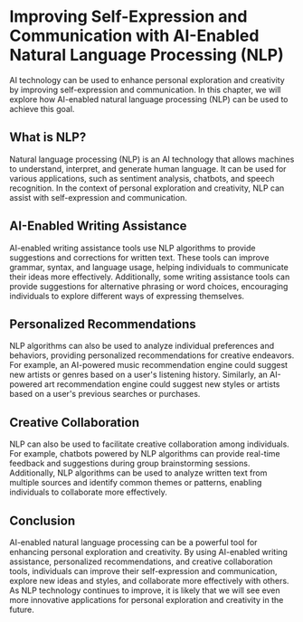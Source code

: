 Improving Self-Expression and Communication with AI-Enabled Natural Language Processing (NLP)
========================================================================================================================================================================

AI technology can be used to enhance personal exploration and creativity by improving self-expression and communication. In this chapter, we will explore how AI-enabled natural language processing (NLP) can be used to achieve this goal.

What is NLP?
------------

Natural language processing (NLP) is an AI technology that allows machines to understand, interpret, and generate human language. It can be used for various applications, such as sentiment analysis, chatbots, and speech recognition. In the context of personal exploration and creativity, NLP can assist with self-expression and communication.

AI-Enabled Writing Assistance
-----------------------------

AI-enabled writing assistance tools use NLP algorithms to provide suggestions and corrections for written text. These tools can improve grammar, syntax, and language usage, helping individuals to communicate their ideas more effectively. Additionally, some writing assistance tools can provide suggestions for alternative phrasing or word choices, encouraging individuals to explore different ways of expressing themselves.

Personalized Recommendations
----------------------------

NLP algorithms can also be used to analyze individual preferences and behaviors, providing personalized recommendations for creative endeavors. For example, an AI-powered music recommendation engine could suggest new artists or genres based on a user's listening history. Similarly, an AI-powered art recommendation engine could suggest new styles or artists based on a user's previous searches or purchases.

Creative Collaboration
----------------------

NLP can also be used to facilitate creative collaboration among individuals. For example, chatbots powered by NLP algorithms can provide real-time feedback and suggestions during group brainstorming sessions. Additionally, NLP algorithms can be used to analyze written text from multiple sources and identify common themes or patterns, enabling individuals to collaborate more effectively.

Conclusion
----------

AI-enabled natural language processing can be a powerful tool for enhancing personal exploration and creativity. By using AI-enabled writing assistance, personalized recommendations, and creative collaboration tools, individuals can improve their self-expression and communication, explore new ideas and styles, and collaborate more effectively with others. As NLP technology continues to improve, it is likely that we will see even more innovative applications for personal exploration and creativity in the future.
